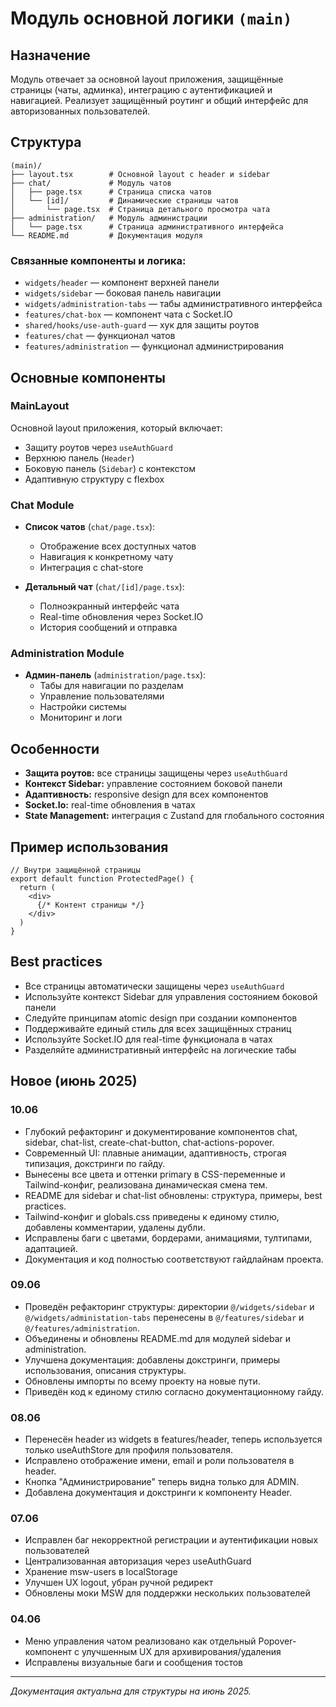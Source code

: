 # Модуль основной логики `(main)`

## Назначение
Модуль отвечает за основной layout приложения, защищённые страницы (чаты, админка), интеграцию с аутентификацией и навигацией. Реализует защищённый роутинг и общий интерфейс для авторизованных пользователей.

## Структура
```
(main)/
├── layout.tsx        # Основной layout с header и sidebar
├── chat/             # Модуль чатов
│   ├── page.tsx      # Страница списка чатов
│   └── [id]/         # Динамические страницы чатов
│       └── page.tsx  # Страница детального просмотра чата
├── administration/   # Модуль администрации
│   └── page.tsx      # Страница административного интерфейса
└── README.md         # Документация модуля
```

### Связанные компоненты и логика:
- `widgets/header` — компонент верхней панели
- `widgets/sidebar` — боковая панель навигации
- `widgets/administration-tabs` — табы административного интерфейса
- `features/chat-box` — компонент чата с Socket.IO
- `shared/hooks/use-auth-guard` — хук для защиты роутов
- `features/chat` — функционал чатов
- `features/administration` — функционал администрирования

## Основные компоненты

### MainLayout
Основной layout приложения, который включает:
- Защиту роутов через `useAuthGuard`
- Верхнюю панель (`Header`)
- Боковую панель (`Sidebar`) с контекстом
- Адаптивную структуру с flexbox

### Chat Module
- **Список чатов** (`chat/page.tsx`):
  - Отображение всех доступных чатов
  - Навигация к конкретному чату
  - Интеграция с chat-store

- **Детальный чат** (`chat/[id]/page.tsx`):
  - Полноэкранный интерфейс чата
  - Real-time обновления через Socket.IO
  - История сообщений и отправка

### Administration Module
- **Админ-панель** (`administration/page.tsx`):
  - Табы для навигации по разделам
  - Управление пользователями
  - Настройки системы
  - Мониторинг и логи

## Особенности
- **Защита роутов:** все страницы защищены через `useAuthGuard`
- **Контекст Sidebar:** управление состоянием боковой панели
- **Адаптивность:** responsive design для всех компонентов
- **Socket.Io:** real-time обновления в чатах
- **State Management:** интеграция с Zustand для глобального состояния

## Пример использования
```tsx
// Внутри защищённой страницы
export default function ProtectedPage() {
  return (
    <div>
      {/* Контент страницы */}
    </div>
  )
}
```

## Best practices
- Все страницы автоматически защищены через `useAuthGuard`
- Используйте контекст Sidebar для управления состоянием боковой панели
- Следуйте принципам atomic design при создании компонентов
- Поддерживайте единый стиль для всех защищённых страниц
- Используйте Socket.IO для real-time функционала в чатах
- Разделяйте административный интерфейс на логические табы

## Новое (июнь 2025)

### 10.06
- Глубокий рефакторинг и документирование компонентов chat, sidebar, chat-list, create-chat-button, chat-actions-popover.
- Современный UI: плавные анимации, адаптивность, строгая типизация, докстринги по гайду.
- Вынесены все цвета и оттенки primary в CSS-переменные и Tailwind-конфиг, реализована динамическая смена тем.
- README для sidebar и chat-list обновлены: структура, примеры, best practices.
- Tailwind-конфиг и globals.css приведены к единому стилю, добавлены комментарии, удалены дубли.
- Исправлены баги с цветами, бордерами, анимациями, тултипами, адаптацией.
- Документация и код полностью соответствуют гайдлайнам проекта.

### 09.06
- Проведён рефакторинг структуры: директории `@/widgets/sidebar` и `@/widgets/administation-tabs` перенесены в `@/features/sidebar` и `@/features/administration`.
- Объединены и обновлены README.md для модулей sidebar и administration.
- Улучшена документация: добавлены докстринги, примеры использования, описания структуры.
- Обновлены импорты по всему проекту на новые пути.
- Приведён код к единому стилю согласно документационному гайду.

### 08.06
- Перенесён header из widgets в features/header, теперь используется только useAuthStore для профиля пользователя.
- Исправлено отображение имени, email и роли пользователя в header.
- Кнопка "Администрирование" теперь видна только для ADMIN.
- Добавлена документация и докстринги к компоненту Header.

### 07.06
- Исправлен баг некорректной регистрации и аутентификации новых пользователей
- Централизованная авторизация через useAuthGuard
- Хранение msw-users в localStorage
- Улучшен UX logout, убран ручной редирект
- Обновлены моки MSW для поддержки нескольких пользователей

### 04.06
- Меню управления чатом реализовано как отдельный Popover-компонент с улучшенным UX для архивирования/удаления
- Исправлены визуальные баги и сообщения тостов

---
_Документация актуальна для структуры на июнь 2025._ 